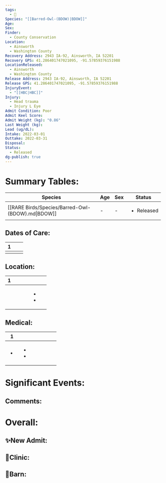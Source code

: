 ```yaml
---
tags:
  - 🦅
Species: "[[Barred-Owl-(BDOW)|BDOW]]"
Age: 
Sex: 
Finder:
  - County Conservation
Location:
  - Ainsworth
  - Washington County
Recovery Address: 2943 IA-92, Ainsworth, IA 52201
Recovery GPS: 41.286401747021095, -91.57859376151988
LocationReleased:
  - Ainsworth
  - Washington County
Release Address: 2943 IA-92, Ainsworth, IA 52201
Release GPS: 41.286401747021095, -91.57859376151988
InjuryEvent:
  - "[[HBC|HBC]]"
Injury:
  - Head trauma
  - Injury L Eye
Admit Condition: Poor
Admit Keel Score: 
Admit Weight (kg): "0.86"
Last Weight (kg): 
Lead (ug/dL): 
Intake: 2022-03-01
Outtake: 2022-03-31
Disposal: 
Status:
  - Released
dg-publish: true
---
```


# Summary Tables:

| Species                                           | Age | Sex | Status                     |
| ------------------------------------------------- | --- | --- | -------------------------- |
| [[RARE Birds/Species/Barred-Owl-(BDOW).md\|BDOW]] | \-  | \-  | <ul><li>Released</li></ul> |


## Dates of Care:

<div><table class="dataview table-view-table"><thead class="table-view-thead"><tr class="table-view-tr-header"><th class="table-view-th"><span></span><span class="dataview small-text">1</span></th><th class="table-view-th"><span></span></th><th class="table-view-th"><span></span></th></tr></thead><tbody class="table-view-tbody"><tr><td><span></span></td><td><span></span></td><td><span></span></td></tr></tbody></table></div>

## Location:
<div><table class="dataview table-view-table"><thead class="table-view-thead"><tr class="table-view-tr-header"><th class="table-view-th"><span></span><span class="dataview small-text">1</span></th><th class="table-view-th"><span></span></th><th class="table-view-th"><span></span></th><th class="table-view-th"><span></span></th><th class="table-view-th"><span></span></th><th class="table-view-th"><span></span></th></tr></thead><tbody class="table-view-tbody"><tr><td><span></span></td><td><span></span></td><td><span></span></td><td><span></span></td><td><ul class="dataview dataview-ul dataview-result-list-ul"><li class="dataview-result-list-li"><span></span></li><li class="dataview-result-list-li"><span></span></li></ul></td><td><span></span></td></tr></tbody></table></div>

## Medical:

<div><table class="dataview table-view-table"><thead class="table-view-thead"><tr class="table-view-tr-header"><th class="table-view-th"><span></span><span class="dataview small-text">1</span></th><th class="table-view-th"><span></span></th><th class="table-view-th"><span></span></th><th class="table-view-th"><span></span></th><th class="table-view-th"><span></span></th><th class="table-view-th"><span></span></th><th class="table-view-th"><span></span></th></tr></thead><tbody class="table-view-tbody"><tr><td><ul class="dataview dataview-ul dataview-result-list-ul"><li class="dataview-result-list-li"><span></span></li></ul></td><td><ul class="dataview dataview-ul dataview-result-list-ul"><li class="dataview-result-list-li"><span></span></li><li class="dataview-result-list-li"><span></span></li></ul></td><td><span></span></td><td><span></span></td><td><span></span></td><td><span></span></td><td><span></span></td></tr></tbody></table></div>

# Significant Events:


## Comments:


# Overall:

## ✨New Admit:



## 🏥Clinic:



## 🏡Barn:



